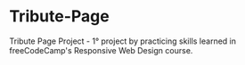 # Tribute-Page
 Tribute Page Project - 1° project by practicing skills learned in freeCodeCamp's Responsive Web Design course.
